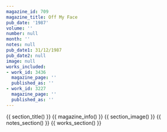 ```yaml
---
magazine_id: 709
magazine_title: Off My Face
pub_date: '1987'
volume: ''
number: null
month: ''
notes: null
pub_date1: 31/12/1987
pub_date2: null
image: null
works_included:
- work_id: 3436
  magazine_page: ''
  published_as: ''
- work_id: 3227
  magazine_page: ''
  published_as: ''
---
```


{{ section_title() }}
{{ magazine_info() }}
{{ section_image() }}
{{ notes_section() }}
{{ works_section() }}
